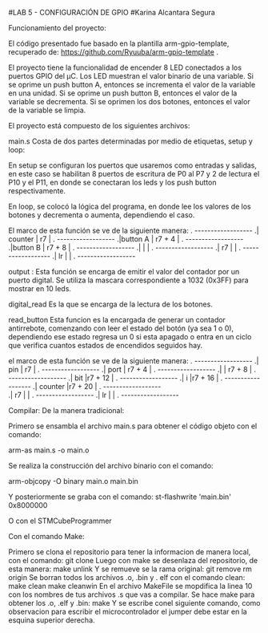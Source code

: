 #LAB 5 - CONFIGURACIÓN DE GPIO
#Karina Alcantara Segura

Funcionamiento del proyecto:


El código presentado fue basado en la plantilla arm-gpio-template, recuperado de: https://github.com/Ryuuba/arm-gpio-template .

El proyecto tiene la funcionalidad de encender 8 LED conectados a los puertos GPIO del µC. Los LED muestran el valor binario de una variable. Si se oprime un push button A, entonces se incrementa el valor de la variable en una unidad. Si se oprime un push button B, entonces el valor de la variable se decrementa. Si se oprimen los dos botones, entonces el valor de la variable se limpia.

El proyecto está compuesto de los siguientes archivos:

main.s
Costa de dos partes determinadas por medio de etiquetas, setup y loop:

En setup se configuran los puertos que usaremos como entradas y salidas, en este caso se habilitan 8 puertos de escritura de P0 al P7 y 2 de lectura el P10 y el P11, en donde se conectaran los leds y los push button respectivamente.

En loop, se colocó la lógica del programa, en donde lee los valores de los botones y decrementa o aumenta, dependiendo el caso.

El marco de esta función se ve de la siguiente manera:
. ------------------
.| counter |   r7   |
. ------------------
.|button A | r7 + 4 |
. ------------------
.|button B | r7 + 8 |
. ------------------
.|         |        |
. ------------------
.|    r7   |        |
. ------------------ 
.|    lr   |        |
. ------------------ 

output :
Esta función se encarga de emitir el valor del contador por un puerto digital. Se utiliza la mascara correspondiente a 1032 (0x3FF) para mostrar en 10 leds. 

digital_read 
Es la que se encarga de la lectura de los botones.

read_button
Esta funcion es la encargada de generar un contador antirrebote, comenzando con leer el estado del botón (ya sea 1 o 0), dependiendo ese estado regresa un 0 si esta apagado o entra en un ciclo que verifica cuantos estados de encendidos seguidos hay.

el marco de esta función se ve de la siguiente manera:
. ------------------
.|   pin   |   r7   |
. ------------------
.|  port   | r7 + 4 |
. ------------------
.|         | r7 + 8 |
. ------------------
.|   bit   |r7 + 12 |
. ------------------
.|    i    |r7 + 16 |
. ------------------ 
.| counter |r7 + 20 |
. ------------------  
.|   r7    |        |
. ------------------
.|   lr    |        |
. ------------------  

Compilar:
De la manera tradicional:

Primero se ensambla el archivo main.s para obtener el código objeto con el comando:

arm-as main.s -o main.o

 Se realiza la construcción del archivo binario con el comando:

arm-objcopy -O binary main.o main.bin 

Y posteriormente se graba con el comando:
st-flashwrite 'main.bin' 0x8000000

O con el STMCubeProgrammer

Con el comando Make:

Primero se clona el repositorio para tener la informacion de manera local, con el comando:
    git clone
Luego con make se desenlaza del repositorio, de esta manera:
    make unlink 
Y se remueve se la rama original:
    git remove rm origin
Se borran todos los archivos .o, .bin y . elf con el comando clean:
    make clean
    make cleanwin
En el archivo MakeFile se mopdifica la linea 10 con los nombres de tus archivos .s que vas a compilar.
Se hace make para obtener los .o, .elf y .bin:
    make
Y se escribe conel siguiente comando, como observacion para escribir el microcontrolador el jumper debe estar en la esquina superior derecha.
